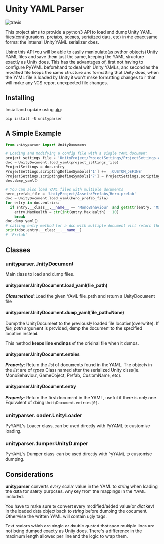 # Unity YAML Parser #
![travis](https://travis-ci.org/socialpoint-labs/unity-yaml-parser.svg?branch=master)

This project aims to provide a python3 API to load and dump Unity YAML 
files(configurations, prefabs, scenes, serialized data, etc) in the exact same 
format the internal Unity YAML serializer does.

Using this API you will be able to easily manipulate(as python objects) 
Unity YAML files and save them just the same, keeping the YAML structure
exactly as Unity does. This has the advantages of, first not having to
configure PyYAML beforehand to deal with Unity YAMLs, and second as the
modified file keeps the same structure and formatting that Unity does, 
when the YAML file is loaded by Unity it won't make formatting changes 
to it that will make any VCS report unexpected file changes.

## Installing ##

Install and update using [pip](https://pip.pypa.io/en/stable/quickstart/):
````
pip install -U unityparser
````
## A Simple Example ##
````python
from unityparser import UnityDocument

# Loading and modifying a config file with a single YAML document
project_settings_file = 'UnityProject/ProjectSettings/ProjectSettings.asset'
doc = UnityDocument.load_yaml(project_settings_file)
ProjectSettings = doc.entry
ProjectSettings.scriptingDefineSymbols['1'] += ';CUSTOM_DEFINE'
ProjectSettings.scriptingDefineSymbols['7'] = ProjectSettings.scriptingDefineSymbols['1']
doc.dump_yaml()

# You can also load YAML files with multiple documents
hero_prefab_file = 'UnityProject/Assets/Prefabs/Hero.prefab'
doc = UnityDocument.load_yaml(hero_prefab_file)
for entry in doc.entries:
  if entry.__class__.__name__ == 'MonoBehaviour' and getattr(entry, 'MaxHealth', None) is not None:
    entry.MaxHealth = str(int(entry.MaxHealth) + 10)
    break
doc.dump_yaml()
# calling entry method for a doc with multiple document will return the first one
print(doc.entry.__class__.__name__)
# 'Prefab'
````

## Classes ##

### unityparser.UnityDocument ###

Main class to load and dump files.

#### unityparser.UnityDocument.load_yaml(file_path) ####

_**Classmethod**_: Load the given YAML file_path and return a UnityDocument file

#### unityparser.UnityDocument.dump_yaml(file_path=None) ####

Dump the UnityDocument to the previously loaded file location(overwrite). 
If *file_path* argument is provided, dump the document to the specified location instead.

This method **keeps line endings** of the original file when it dumps.

#### unityparser.UnityDocument.entries ####

_**Property**_: Return the _list_ of documents found in the YAML. The objects in the _list_ are of _types_ Class named after the serialized Unity class(ie. MonoBehaviour, GameObject, Prefab, CustomName, etc).

#### unityparser.UnityDocument.entry ####

_**Property**_: Return the first document in the YAML, useful if there is only one. Equivalent of doing `UnityDocument.entries[0]`.

### unityparser.loader.UnityLoader ###

PyYAML's Loader class, can be used directly with PyYAML to customise loading. 

### unityparser.dumper.UnityDumper ###

PyYAML's Dumper class, can be used directly with PyYAML to customise dumping. 

## Considerations ##

**unityparser** converts _every_ scalar value in the YAML to _string_ when loading the data for safety purposes. Any key from the mappings in the YAML included.   

You have to make sure to convert every modified/added value(or _dict_ key) in the loaded data object back to _string_ before dumping the document. Otherwise the written YAML will contain ugly tags.

Text scalars which are single or double quoted that span multiple lines are not being dumped exactly as Unity does. There's a difference in the maximum length allowed per line and the logic to wrap them.

